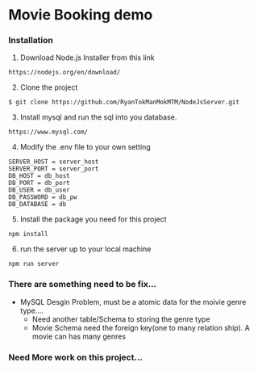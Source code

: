 # Movie Booking demo

### Installation
1. Download Node.js Installer from this link
```
https://nodejs.org/en/download/
```
2. Clone the project
```
$ git clone https://github.com/RyanTokManMokMTM/NodeJsServer.git
```
3. Install mysql and run the sql into you database.
```
https://www.mysql.com/
```
4. Modify the .env file to your own setting 
```
SERVER_HOST = server_host
SERVER_PORT = server_port
DB_HOST = db_host
DB_PORT = db_port
DB_USER = db_user
DB_PASSWORD = db_pw
DB_DATABASE = db
```
5. Install the package you need for this project
```
npm install
```

6. run the server up to your local machine
```
npm run server
```

### There are something need to be fix...
* MySQL Desgin Problem, must be a atomic data for the moivie genre type....
    * Need another table/Schema to storing the genre type
    * Movie Schema need the foreign key(one to many relation ship). A movie can has many genres

### Need More work on this project...